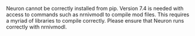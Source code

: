 Neuron cannot be correctly installed from pip. Version 7.4 is needed with access
to commands such as nrnivmodl to compile mod files. 
This requires a myriad of libraries to compile correctly. Please ensure that Neuron runs
correctly with nrnivmodl.
